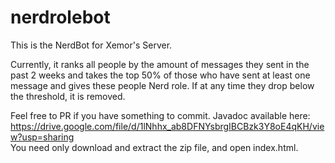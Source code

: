 # nerdrolebot
This is the NerdBot for Xemor's Server.

Currently, it ranks all people by the amount of messages they sent in the past 2 weeks and takes the top 50%
of those who have sent at least one message and gives these people Nerd role. If at any time they drop below
the threshold, it is removed.

Feel free to PR if you have something to commit.
Javadoc available here: https://drive.google.com/file/d/1lNhhx_ab8DFNYsbrgIBCBzk3Y8oE4qKH/view?usp=sharing  
You need only download and extract the zip file, and open index.html.
